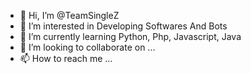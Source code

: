 - 👋 Hi, I’m @TeamSingleZ
- 👀 I’m interested in Developing Softwares And Bots
- 🌱 I’m currently learning Python, Php, Javascript, Java
- 💞️ I’m looking to collaborate on ...
- 📫 How to reach me ...

<!---
TeamSingleZ/TeamSingleZ is a ✨ special ✨ repository because its `README.md` (this file) appears on your GitHub profile.
You can click the Preview link to take a look at your changes.
--->
